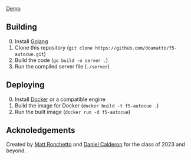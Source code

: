 [Demo](https://f5-prompter.maatt.fr)

## Building
0. Install [Golang](https://golang.org/dl)
1. Clone this repository (`git clone https://github.com/doamatto/f5-autocue.git`)
2. Build the code (`go build -o server .`)
3. Run the compiled server file (`./server`)

## Deploying
0. Install [Docker](https://docker.com) or a compatible engine
1. Build the image for Docker (`docker build -t f5-autocue .`)
2. Run the built image (`docker run -d f5-autocue`)

## Acknoledgements
Created by [Matt Ronchetto](https://maatt.fr) and [Daniel Calderon](https://daniel.cafe) for the class of 2023 and beyond.